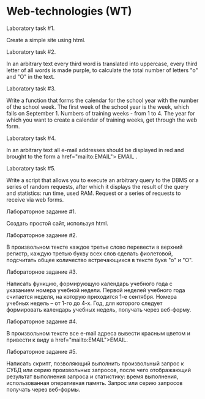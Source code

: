 # Web-technologies (WT)

Laboratory task #1. 

Create a simple site using html.

Laboratory task #2.

In an arbitrary text every third word is translated into uppercase, every third letter of all words is made purple, to calculate the total number of letters "o" and "O" in the text.

Laboratory task #3.

Write a function that forms the calendar for the school year with the number of the school week. The first week of the school year is the week, which falls on September 1. Numbers of training weeks - from 1 to 4. The year for which you want to create a calendar of training weeks, get through the web form.

Laboratory task #4.

In an arbitrary text all e-mail addresses should be displayed in red and brought to the form a href="mailto:EMAIL"> EMAIL </a>.

Laboratory task #5.

Write a script that allows you to execute an arbitrary query to the DBMS or a series of random requests, after which it displays the result of the query and statistics: run time, used RAM. Request or a series of requests to receive via web forms.

Лабораторное задание #1. 

Создать простой сайт, используя html.

Лабораторное задание #2.

В произвольном тексте каждое третье слово перевести в верхний регистр, каждую третью букву всех слов сделать фиолетовой, подсчитать общее количество встречающихся в тексте букв "о" и "О".

Лабораторное задание #3.

Написать функцию, формирующую календарь учебного года с указанием номера учебной недели. Первой неделей учебного года считается неделя, на которую приходится 1-е сентября. Номера учебных недель – от 1-го до 4-х. Год, для которого следует формировать календарь учебных недель, получать через веб-форму.

Лабораторное задание #4.

В произвольном тексте все e-mail адреса вывести красным цветом и привести к виду a href="mailto:EMAIL">EMAIL</a>.

Лабораторное задание #5.

Написать скрипт, позволяющий выполнить произвольный запрос к СУБД или серию произвольных запросов, после чего отображающий результат выполнения запроса и статистику: время выполнения, использованная оперативная память. Запрос или серию запросов получать через веб-формы.
